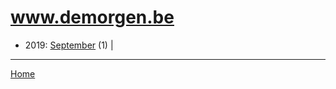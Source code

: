 # www.demorgen.be

  * 2019: 
      [September](./www-demorgen-be-2019-09.md) (1) | 

----

[Home](../)

